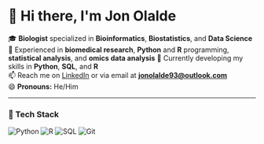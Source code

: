 # 👋 Hi there, I'm Jon Olalde

🎓 **Biologist** specialized in **Bioinformatics**, **Biostatistics**, and **Data Science**  
🔬 Experienced in **biomedical research**, **Python** and **R** programming, **statistical analysis**, and **omics data analysis**
🌱 Currently developing my skills in **Python**, **SQL**, and **R**  
📫 Reach me on [LinkedIn](https://www.linkedin.com/in/jon-olalde-jometon) or via email at **jonolalde93@outlook.com**  
😄 **Pronouns:** He/Him

---

### 🧰 Tech Stack
![Python](https://img.shields.io/badge/Python-3776AB?style=for-the-badge&logo=python&logoColor=white)
![R](https://img.shields.io/badge/R-276DC3?style=for-the-badge&logo=r&logoColor=white)
![SQL](https://img.shields.io/badge/SQL-4479A1?style=for-the-badge&logo=postgresql&logoColor=white)
![Git](https://img.shields.io/badge/Git-F05032?style=for-the-badge&logo=git&logoColor=white)
<!---
Jonolalde93/Jonolalde93 is a ✨ special ✨ repository because its `README.md` (this file) appears on your GitHub profile.
You can click the Preview link to take a look at your changes.
--->
